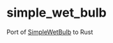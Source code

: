 # simple_wet_bulb
Port of [SimpleWetBulb](https://github.com/Dr-Kristau/SimpleWetBulb#readme) to Rust
